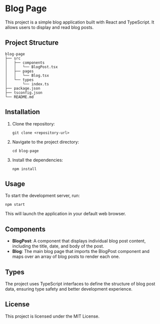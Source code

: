 # Blog Page

This project is a simple blog application built with React and TypeScript. It allows users to display and read blog posts.

## Project Structure

```
blog-page
├── src
│   ├── components
│   │   └── BlogPost.tsx
│   ├── pages
│   │   └── Blog.tsx
│   └── types
│       └── index.ts
├── package.json
├── tsconfig.json
└── README.md
```

## Installation

1. Clone the repository:
   ```
   git clone <repository-url>
   ```

2. Navigate to the project directory:
   ```
   cd blog-page
   ```

3. Install the dependencies:
   ```
   npm install
   ```

## Usage

To start the development server, run:
```
npm start
```

This will launch the application in your default web browser.

## Components

- **BlogPost**: A component that displays individual blog post content, including the title, date, and body of the post.
- **Blog**: The main blog page that imports the BlogPost component and maps over an array of blog posts to render each one.

## Types

The project uses TypeScript interfaces to define the structure of blog post data, ensuring type safety and better development experience.

## License

This project is licensed under the MIT License.